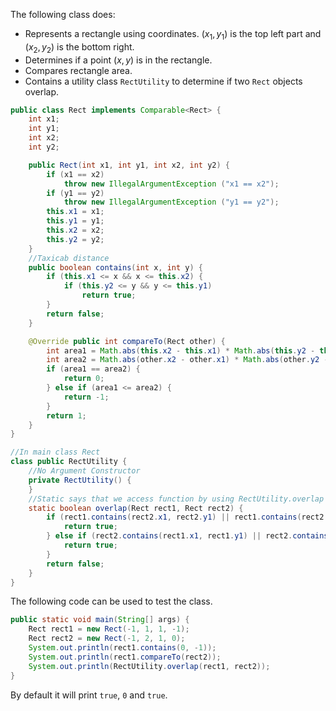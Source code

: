 The following class does:
 - Represents a rectangle using coordinates. $(x_1,y_1)$ is the top left part and $(x_2, y_2)$ is the bottom right.
 - Determines if a point $(x,y)$ is in the rectangle.
 - Compares rectangle area.
 - Contains a utility class `RectUtility` to determine if two `Rect` objects overlap.

```Java
public class Rect implements Comparable<Rect> {
	int x1;
	int y1;
	int x2;
	int y2;

	public Rect(int x1, int y1, int x2, int y2) {
		if (x1 == x2)
			throw new IllegalArgumentException ("x1 == x2");
		if (y1 == y2)
			throw new IllegalArgumentException ("y1 == y2");
		this.x1 = x1;
		this.y1 = y1;
		this.x2 = x2;
		this.y2 = y2;
	}
	//Taxicab distance
	public boolean contains(int x, int y) {
		if (this.x1 <= x && x <= this.x2) {
			if (this.y2 <= y && y <= this.y1)
				return true;
		}
		return false;
	}

	@Override public int compareTo(Rect other) {
		int area1 = Math.abs(this.x2 - this.x1) * Math.abs(this.y2 - this.y1);
		int area2 = Math.abs(other.x2 - other.x1) * Math.abs(other.y2 - other.y1);
		if (area1 == area2) {
			return 0;
		} else if (area1 <= area2) {
			return -1;
		}
		return 1;
	}
}

//In main class Rect
class public RectUtility {
	//No Argument Constructor
	private RectUtility() {
	}
	//Static says that we access function by using RectUtility.overlap
	static boolean overlap(Rect rect1, Rect rect2) {
		if (rect1.contains(rect2.x1, rect2.y1) || rect1.contains(rect2.x2, rect2.y2)) {
			return true;
		} else if (rect2.contains(rect1.x1, rect1.y1) || rect2.contains(rect1.x2, rect1.y2)) {
			return true;
		}
		return false;
	}
}
```

The following code can be used to test the class.
```Java
public static void main(String[] args) {
	Rect rect1 = new Rect(-1, 1, 1, -1);
	Rect rect2 = new Rect(-1, 2, 1, 0);
	System.out.println(rect1.contains(0, -1));
	System.out.println(rect1.compareTo(rect2));
	System.out.println(RectUtility.overlap(rect1, rect2));
}
```
By default it will print `true`, `0` and `true`.

